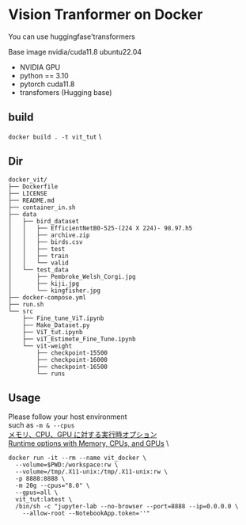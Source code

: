 # Vision Tranformer on Docker 
You can use huggingfase'transformers

Base image nvidia/cuda11.8 ubuntu22.04
- NVIDIA GPU
- python == 3.10
- pytorch cuda11.8
- transfomers (Hugging base)

## build
`docker build . -t vit_tut` \

## Dir
```
docker_vit/
├── Dockerfile
├── LICENSE
├── README.md
├── container_in.sh
├── data
│   ├── bird_dataset
│   │   ├── EfficientNetB0-525-(224 X 224)- 98.97.h5
│   │   ├── archive.zip
│   │   ├── birds.csv
│   │   ├── test
│   │   ├── train
│   │   └── valid
│   └── test_data
│       ├── Pembroke_Welsh_Corgi.jpg
│       ├── kiji.jpg
│       └── kingfisher.jpg
├── docker-compose.yml
├── run.sh
└── src
    ├── Fine_tune_ViT.ipynb
    ├── Make_Dataset.py
    ├── ViT_tut.ipynb
    ├── viT_Estimete_Fine_Tune.ipynb
    └── vit-weight
        ├── checkpoint-15500
        ├── checkpoint-16000
        ├── checkpoint-16500
        └── runs
```

## Usage
Please follow your host environment \
such as `-m & --cpus`  \
[メモリ、CPU、GPU に対する実行時オプション](https://docs.docker.jp/config/container/resource_constraints.html) \
[Runtime options with Memory, CPUs, and GPUs](https://docs.docker.com/config/containers/resource_constraints/)  \
```
docker run -it --rm --name vit_docker \
  --volume=$PWD:/workspace:rw \
  --volume=/tmp/.X11-unix:/tmp/.X11-unix:rw \
  -p 8888:8888 \
  -m 20g --cpus="8.0" \
  --gpus=all \
  vit_tut:latest \
  /bin/sh -c "jupyter-lab --no-browser --port=8888 --ip=0.0.0.0 \
    --allow-root --NotebookApp.token=''"
```

